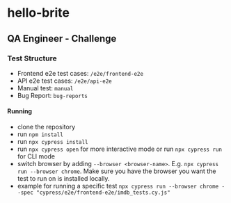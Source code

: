 # hello-brite

## QA Engineer - Challenge

### Test Structure

- Frontend e2e test cases: `/e2e/frontend-e2e`
- API e2e test cases: `/e2e/api-e2e`
- Manual test: `manual`
- Bug Report: `bug-reports`

#### Running

- clone the repository
- run `npm install`
- run `npx cypress install`
- run `npx cypress open` for more interactive mode or run `npx cypress run` for CLI mode
- switch browser by adding `--browser <browser-name>`. E.g. `npx cypress run --browser chrome`. Make sure you have the browser you want the test to run on is installed locally.
- example for running a specific test `npx cypress run --browser chrome --spec "cypress/e2e/frontend-e2e/imdb_tests.cy.js"`